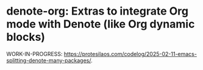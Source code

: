 # denote-org: Extras to integrate Org mode with Denote (like Org dynamic blocks)

WORK-IN-PROGRESS: <https://protesilaos.com/codelog/2025-02-11-emacs-splitting-denote-many-packages/>.

